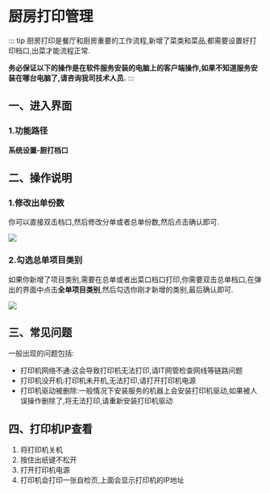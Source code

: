 # 厨房打印管理
::: tip
厨房打印是餐厅和厨房重要的工作流程,新增了菜类和菜品,都需要设置好打印档口,出菜才能流程正常.

**务必保证以下的操作是在软件服务安装的电脑上的客户端操作,如果不知道服务安装在哪台电脑了,请咨询我司技术人员.**
:::
## 一、进入界面
### 1.功能路径

**系统设置-厨打档口**




## 二、操作说明
### 1.修改出单份数
你可以直接双击档口,然后修改分单或者总单份数,然后点击确认即可.


![](https://wiki-cdsoft.oss-cn-hangzhou.aliyuncs.com/20240928193424.png)

### 2.勾选总单项目类别
如果你新增了项目类别,需要在总单或者出菜口档口打印,你需要双击总单档口,在弹出的界面中点击**全单项目类别**,然后勾选你刚才新增的类别,最后确认即可.


![](https://wiki-cdsoft.oss-cn-hangzhou.aliyuncs.com/20240928194149.png)


## 三、常见问题
一般出现的问题包括:
+ 打印机网络不通:这会导致打印机无法打印,请IT网管检查网线等链路问题
+ 打印机没开机:打印机未开机,无法打印,请打开打印机电源
+ 打印机驱动被删除:一般情况下安装服务的机器上会安装打印机驱动,如果被人误操作删除了,将无法打印,请重新安装打印机驱动

## 四、打印机IP查看
1. 将打印机关机
2. 按住出纸键不松开
3. 打开打印机电源
4. 打印机会打印一张自检页,上面会显示打印机的IP地址
